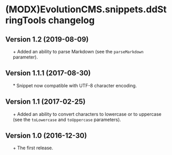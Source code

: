 # (MODX)EvolutionCMS.snippets.ddStringTools changelog


## Version 1.2 (2019-08-09)
* \+ Added an ability to parse Markdown (see the `parseMarkdown` parameter).


## Version 1.1.1 (2017-08-30)
* \* Snippet now compatible with UTF-8 character encoding.


## Version 1.1 (2017-02-25)
* \+ Added an ability to convert characters to lowercase or to uppercase (see the `toLowercase` and `toUppercase` parameters).


## Version 1.0 (2016-12-30)
* \+ The first release.

<style>ul{list-style:none;}</style>